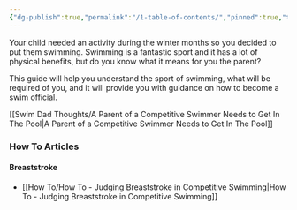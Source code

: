 ```yaml
---
{"dg-publish":true,"permalink":"/1-table-of-contents/","pinned":true,"tags":["gardenEntry"],"created":"2025-02-16T08:52:13.203-05:00","updated":"2025-02-19T21:02:44.493-05:00"}
---
```



Your child needed an activity during the winter months so you decided to put them swimming. Swimming is a fantastic sport and it has a lot of physical benefits, but do you know what it means for you the parent?

This guide will help you understand the sport of swimming, what will be required of you, and it will provide you with guidance on how to become a swim official.


[[Swim Dad Thoughts/A Parent of a Competitive Swimmer Needs to Get In The Pool\|A Parent of a Competitive Swimmer Needs to Get In The Pool]]


### How To Articles

#### Breaststroke
- [[How To/How To - Judging Breaststroke in Competitive Swimming\|How To - Judging Breaststroke in Competitive Swimming]]
